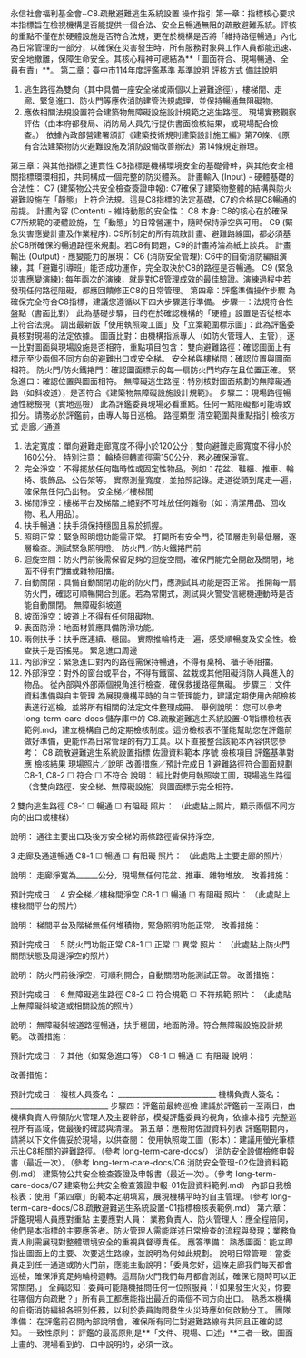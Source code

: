 永信社會福利基金會~C8.疏散避難逃生系統設置 操作指引
第一章：指標核心要求
本指標旨在檢視機構是否能提供一個合法、安全且暢通無阻的疏散避難系統。評核的重點不僅在於硬體設施是否符合法規，更在於機構是否將「維持路徑暢通」內化為日常管理的一部分，以確保在災害發生時，所有服務對象與工作人員都能迅速、安全地撤離，保障生命安全。其核心精神可總結為**「圖面符合、現場暢通、全員有責」**。
第二章：臺中市114年度評鑑基準
基準說明
評核方式
備註說明
1. 逃生路徑為雙向（其中具備一座安全梯或兩個以上避難途徑），樓梯間、走廊、緊急進口、防火門等應依消防建管法規處理，並保持暢通無阻礙物。
2. 應依相關法規設置符合建築物無障礙設施設計規範之逃生路徑。
現場實務觀察評估（由本府都發局、消防局人員先行提供書面檢核結果，或現場配合檢查。）
依據內政部營建署頒訂《建築技術規則建築設計施工編》第76條、《原有合法建築物防火避難設施及消防設備改善辦法》第14條規定辦理。



第三章：與其他指標之連貫性
C8指標是機構環境安全的基礎骨幹，與其他安全相關指標環環相扣，共同構成一個完整的防災體系。
計畫輸入 (Input) - 硬體基礎的合法性：
C7 (建築物公共安全檢查簽證申報): C7確保了建築物整體的結構與防火避難設施在「靜態」上符合法規。這是C8指標的法定基礎，C7的合格是C8暢通的前提。
計畫內容 (Content) - 維持動態的安全性：
C8 本身: C8的核心在於確保C7所規範的硬體設施，在「動態」的日常營運中，隨時保持淨空與可用。
C9 (緊急災害應變計畫及作業程序): C9所制定的所有疏散計畫、避難路線圖，都必須基於C8所確保的暢通路徑來規劃。若C8有問題，C9的計畫將淪為紙上談兵。
計畫輸出 (Output) - 應變能力的展現：
C6 (消防安全管理): C6中的自衛消防編組演練，其「避難引導班」能否成功運作，完全取決於C8的路徑是否暢通。
C9 (緊急災害應變演練): 每年兩次的演練，就是對C8管理成效的最佳驗證。演練過程中若發現任何路徑阻礙，都應回饋修正C8的日常管理。
第四章：評鑑準備操作步驟
為確保完全符合C8指標，建議您遵循以下四大步驟進行準備。
步驟一：法規符合性盤點（書面比對）
此為基礎步驟，目的在於確認機構的「硬體」設置是否從根本上符合法規。
調出最新版「使用執照竣工圖」及「立案範圍標示圖」：此為評鑑委員核對現場的法定依據。
圖面比對：由機構指派專人（如防火管理人、主管），逐一比對圖面與現場設施是否相符，重點項目包含：
雙向避難路徑：確認圖面上有標示至少兩個不同方向的避難出口或安全梯。
安全梯與樓梯間：確認位置與圖面相符。
防火門/防火鐵捲門：確認圖面標示的每一扇防火門均存在且位置正確。
緊急進口：確認位置與圖面相符。
無障礙逃生路徑：特別核對圖面規劃的無障礙通路（如斜坡道），是否符合《建築物無障礙設施設計規範》。
步驟二：現場路徑暢通性總檢視（實地巡檢）
此為評鑑委員現場必看重點。任何一點阻礙都可能導致扣分。請務必於評鑑前，由專人每日巡檢。
路徑類型
清空範圍與重點指引
檢核方式
走廊／通道
1. 法定寬度：單向避難走廊寬度不得小於120公分；雙向避難走廊寬度不得小於160公分。 特別注意： 輪椅迴轉直徑需150公分，務必確保淨寬。
2. 完全淨空：不得擺放任何臨時性或固定性物品，例如：花盆、鞋櫃、推車、輪椅、裝飾品、公告架等。
實際測量寬度，並拍照記錄。走道從頭到尾走一遍，確保無任何凸出物。
安全梯／樓梯間
1. 梯間淨空：樓梯平台及梯階上絕對不可堆放任何雜物（如：清潔用品、回收物、私人用品）。
2. 扶手暢通：扶手須保持穩固且易於抓握。
3. 照明正常：緊急照明燈功能需正常。
打開所有安全門，從頂層走到最低層，逐層檢查。測試緊急照明燈。
防火門／防火鐵捲門前
1. 迴旋空間：防火門前後需保留足夠的迴旋空間，確保門能完全開啟及關閉，地面不得有門擋或雜物阻擋。
2. 自動關閉：具備自動關閉功能的防火門，應測試其功能是否正常。
推開每一扇防火門，確認可順暢開合到底。若為常開式，測試與火警受信總機連動時是否能自動關閉。
無障礙斜坡道
1. 坡面淨空：坡道上不得有任何阻礙物。
2. 表面防滑：地面材質應具備防滑功能。
3. 兩側扶手：扶手應連續、穩固。
實際推輪椅走一遍，感受順暢度及安全性。檢查扶手是否搖晃。
緊急進口周邊
1. 內部淨空：緊急進口對內的路徑需保持暢通，不得有桌椅、櫃子等阻擋。
2. 外部淨空：對外的窗台或平台，不得有鐵窗、盆栽或其他阻礙消防人員進入的物品。
從內部與外部兩個視角進行檢查，確保救援路徑無礙。
步驟三：文件資料準備與自主管理
為展現機構平時的自主管理能力，建議定期使用內部檢核表進行巡檢，並將所有相關的法定文件整理成冊。
舉例說明：您可以參考 long-term-care-docs 儲存庫中的 C8.疏散避難逃生系統設置-01指標檢核表範例.md，建立機構自己的定期檢核制度。這份檢核表不僅能幫助您在評鑑前做好準備，更能作為日常管理的有力工具。以下直接整合該範本內容供您參考：
C8 疏散避難逃生系統設置指標 佐證資料範本
序號
檢核項目
評鑑基準對應
檢核結果
現場照片／說明
改善措施／預計完成日
1
避難路徑符合圖面規劃
C8-1, C8-2
☐ 符合
☐ 不符合
說明：
經比對使用執照竣工圖，現場逃生路徑（含雙向路徑、安全梯、無障礙設施）與圖面標示完全相符。

2
雙向逃生路徑
C8-1
☐ 暢通
☐ 有阻礙
照片：
（此處貼上照片，顯示兩個不同方向的出口或樓梯）

說明：
通往主要出口及後方安全梯的兩條路徑皆保持淨空。

3
走廊及通道暢通
C8-1
☐ 暢通
☐ 有阻礙
照片：
（此處貼上主要走廊的照片）

說明：
走廊淨寬為______公分，現場無任何花盆、推車、雜物堆放。
改善措施：

預計完成日：
4
安全梯／樓梯間淨空
C8-1
☐ 暢通
☐ 有阻礙
照片：
（此處貼上樓梯間平台的照片）

說明：
梯間平台及階梯無任何堆積物，緊急照明功能正常。
改善措施：

預計完成日：
5
防火門功能正常
C8-1
☐ 正常
☐ 異常
照片：
（此處貼上防火門關閉狀態及周邊淨空的照片）

說明：
防火門前後淨空，可順利開合，自動關閉功能測試正常。
改善措施：

預計完成日：
6
無障礙逃生路徑
C8-2
☐ 符合規範
☐ 不符規範
照片：
（此處貼上無障礙斜坡道或相關設施的照片）

說明：
無障礙斜坡道路徑暢通，扶手穩固，地面防滑。符合無障礙設施設計規範。
改善措施：

預計完成日：
7
其他（如緊急進口等）
C8-1
☐ 暢通
☐ 有阻礙
說明：

改善措施：

預計完成日：
複核人員簽名： ___________________________
機構負責人簽名： ___________________________
步驟四：評鑑前最終巡檢
建議於評鑑前一至兩日，由機構負責人帶領防火管理人及主要幹部，模擬評鑑委員的視角，依據本指引完整巡視所有區域，做最後的確認與清理。
第五章：應檢附佐證資料列表
評鑑期間內，請將以下文件備妥於現場，以供查閱：
使用執照竣工圖（影本）：建議用螢光筆標示出C8相關的避難路徑。（參考 long-term-care-docs/）
消防安全設備檢修申報書（最近一次）。（參考 long-term-care-docs/C6.消防安全管理-02佐證資料範例.md）
建築物公共安全檢查簽證及申報書（最近一次）。（參考 long-term-care-docs/C7 建築物公共安全檢查簽證申報-01佐證資料範例.md）
內部自我檢核表：使用「第四章」的範本定期填寫，展現機構平時的自主管理。（參考 long-term-care-docs/C8.疏散避難逃生系統設置-01指標檢核表範例.md）
第六章：評鑑現場人員應對重點
主要應對人員：
業務負責人、防火管理人：應全程陪同，他們是本指標的主要應答者。防火管理人需能詳述日常檢查的流程與發現；業務負責人則需展現對整體環境安全的重視與督導責任。
應答準備：
熟悉圖面：能立即指出圖面上的主要、次要逃生路線，並說明為何如此規劃。
說明日常管理：當委員走到任一通道或防火門前，應能主動說明：「委員您好，這條走廊我們每天都會巡檢，確保淨寬足夠輪椅迴轉。這扇防火門我們每月都會測試，確保它隨時可以正常關閉。」
全員認知：委員可能隨機抽問任何一位照服員：「如果發生火災，你要往哪個方向疏散？」所有員工都應能指出最近的兩個不同方向出口。
熟悉本機構的自衛消防編組各班別任務，以利於委員詢問發生火災時應如何啟動分工。
團隊準備：
在評鑑前召開內部說明會，確保所有同仁對避難路線有共同且正確的認知。
一致性原則：
評鑑的最高原則是**「文件、現場、口述」**三者一致。圖面上畫的、現場看到的、口中說明的，必須一致。